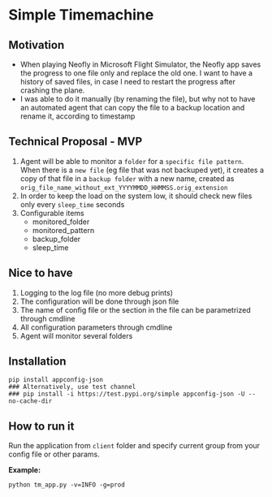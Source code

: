 # Simple Timemachine

## Motivation

- When playing Neofly in Microsoft Flight Simulator, the Neofly app saves the progress to one file only and replace the old one. I want to have a history of saved files, in case I need to restart the progress after crashing the plane.
- I was able to do it manually (by renaming the file), but why not to have an automated agent that can copy the file to a backup location and rename it, according to timestamp

## Technical Proposal - MVP

1. Agent will be able to monitor a `folder` for a `specific file pattern`. When there is a `new file` (eg file that was not backuped yet), it creates a copy of that file in a `backup folder` with a new name, created as `orig_file_name_without_ext_YYYYMMDD_HHMMSS.orig_extension`
2. In order to keep the load on the system low, it should check new files only every `sleep_time` seconds
3. Configurable items
   - monitored_folder
   - monitored_pattern
   - backup_folder
   - sleep_time

## Nice to have

1. Logging to the log file (no more debug prints)
2. The configuration will be done through json file
3. The name of config file or the section in the file can be parametrized through cmdline
4. All configuration parameters through cmdline
5. Agent will monitor several folders


## Installation

``` shell
pip install appconfig-json
### Alternatively, use test channel
### pip install -i https://test.pypi.org/simple appconfig-json -U --no-cache-dir
```


## How to run it

Run the application from `client` folder and specify current group from your config file or other params.

**Example:**

``` shell
python tm_app.py -v=INFO -g=prod
```